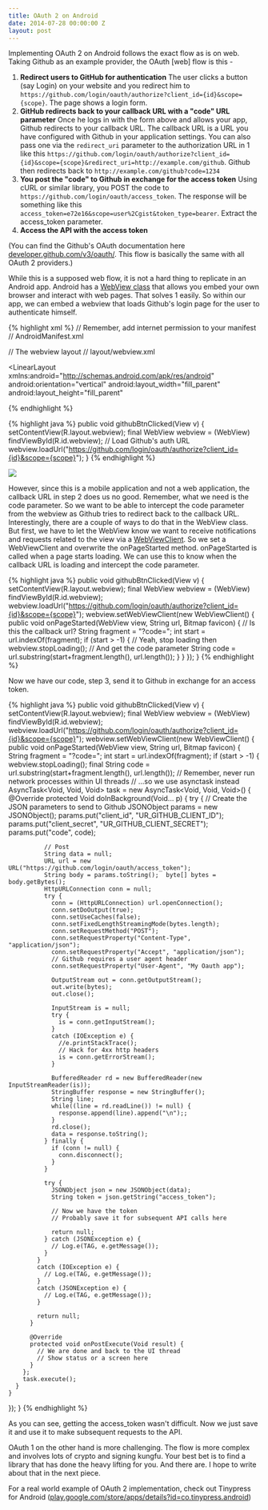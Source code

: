 ```yaml
---
title: OAuth 2 on Android
date: 2014-07-28 00:00:00 Z
layout: post
---
```


Implementing OAuth 2 on Android follows the exact flow as is on web. Taking Github as an example provider, the OAuth [web] flow is this -

1. **Redirect users to GitHub for authentication**
The user clicks a button (say Login) on your website and you redirect him to ```https://github.com/login/oauth/authorize?client_id={id}&scope={scope}```. The page shows a login form.
2. **GitHub redirects back to your callback URL with a "code" URL parameter**
Once he logs in with the form above and allows your app, Github redirects to your callback URL. The callback URL is a URL you have configured with Github in your application settings. You can also pass one via the ```redirect_uri``` parameter to the authorization URL in 1 like this ```https://github.com/login/oauth/authorize?client_id={id}&scope={scope}&redirect_uri=http://example.com/github```. Github then redirects back to ```http://example.com/github?code=1234```
3. **You post the "code" to Github in exchange for the access token**
Using cURL or similar library, you POST the code to ```https://github.com/login/oauth/access_token```. The response will be something like this ```access_token=e72e16&scope=user%2Cgist&token_type=bearer```. Extract the access_token parameter.
4. **Access the API with the access token**

(You can find the Github's OAuth documentation here [developer.github.com/v3/oauth/](https://developer.github.com/v3/oauth/). This flow is basically the same with all OAuth 2 providers.)

While this is a supposed web flow, it is not a hard thing to replicate in an Android app. Android has a [WebView class](http://developer.android.com/reference/android/webkit/WebView.html) that allows you embed your own browser and interact with web pages. That solves 1 easily. So within our app, we can embed a webview that loads Github's login page for the user to authenticate himself.

{% highlight xml %}
// Remember, add internet permission to your manifest
// AndroidManifest.xml
<uses-permission android:name="android.permission.INTERNET" />

// The webview layout
// layout/webview.xml
<?xml version="1.0" encoding="utf-8"?>
<LinearLayout
  xmlns:android="http://schemas.android.com/apk/res/android"
  android:orientation="vertical"
  android:layout_width="fill_parent"
  android:layout_height="fill_parent"
  >
  <WebView
    android:id="@+id/webview"
    android:layout_width="fill_parent"
    android:layout_height="fill_parent"
    />
</LinearLayout>
{% endhighlight %}

{% highlight java %}
public void githubBtnClicked(View v) {
  setContentView(R.layout.webview);
  final WebView webview = (WebView) findViewById(R.id.webview);
  // Load Github's auth URL
  webview.loadUrl("https://github.com/login/oauth/authorize?client_id={id}&scope={scope}");
}
{% endhighlight %}

![](http://i.imgur.com/7p0pGNx.png)

However, since this is a mobile application and not a web application, the callback URL in step 2 does us no good. Remember, what we need is the code parameter. So we want to be able to intercept the code parameter from the webview as Github tries to redirect back to the callback URL. Interestingly, there are a couple of ways to do that in the WebView class. But first, we have to let the WebView know we want to receive notifications and requests related to the view via a [WebViewClient](http://developer.android.com/reference/android/webkit/WebViewClient.html). So we set a WebViewClient and overwrite the onPageStarted method. onPageStarted is called when a page starts loading. We can use this to know when the callback URL is loading and intercept the code parameter.

{% highlight java %}
public void githubBtnClicked(View v) {
  setContentView(R.layout.webview);
  final WebView webview = (WebView) findViewById(R.id.webview);
  webview.loadUrl("https://github.com/login/oauth/authorize?client_id={id}&scope={scope}");
  webview.setWebViewClient(new WebViewClient() {
    public void onPageStarted(WebView view, String url, Bitmap favicon) {
      // Is this the callback url?
      String fragment = "?code=";
      int start = url.indexOf(fragment);
      if (start > -1) {
        // Yeah, stop loading then
        webview.stopLoading();
        // And get the code parameter
        String code = url.substring(start+fragment.length(), url.length());
      }
    }
  });
}
{% endhighlight %}

Now we have our code, step 3, send it to Github in exchange for an access token.

{% highlight java %}
public void githubBtnClicked(View v) {
  setContentView(R.layout.webview);
  final WebView webview = (WebView) findViewById(R.id.webview);
  webview.loadUrl("https://github.com/login/oauth/authorize?client_id={id}&scope={scope}");
  webview.setWebViewClient(new WebViewClient() {
    public void onPageStarted(WebView view, String url, Bitmap favicon) {
      String fragment = "?code=";
      int start = url.indexOf(fragment);
      if (start > -1) {
        webview.stopLoading();
        final String code = url.substring(start+fragment.length(), url.length());
        // Remember, never run network processes within UI threads
        // ...so we use asynctask instead
        AsyncTask<Void, Void, Void> task = new AsyncTask<Void, Void, Void>() {
          @Override
          protected Void doInBackground(Void... p) {
            try {
              // Create the JSON parameters to send to Github
              JSONObject params = new JSONObject();
              params.put("client_id", "UR_GITHUB_CLIENT_ID");
              params.put("client_secret", "UR_GITHUB_CLIENT_SECRET");
              params.put("code", code);

              // Post
              String data = null;
              URL url = new URL("https://github.com/login/oauth/access_token");
              String body = params.toString();  byte[] bytes = body.getBytes();
              HttpURLConnection conn = null;
              try {
                conn = (HttpURLConnection) url.openConnection();
                conn.setDoOutput(true);
                conn.setUseCaches(false);
                conn.setFixedLengthStreamingMode(bytes.length);
                conn.setRequestMethod("POST");
                conn.setRequestProperty("Content-Type", "application/json");
                conn.setRequestProperty("Accept", "application/json");
                // Github requires a user agent header
                conn.setRequestProperty("User-Agent", "My Oauth app");

                OutputStream out = conn.getOutputStream();
                out.write(bytes);
                out.close();

                InputStream is = null;
                try {
                  is = conn.getInputStream();
                }
                catch (IOException e) {
                  //e.printStackTrace();
                  // Hack for 4xx http headers
                  is = conn.getErrorStream();
                }

                BufferedReader rd = new BufferedReader(new InputStreamReader(is));
                StringBuffer response = new StringBuffer();
                String line;
                while((line = rd.readLine()) != null) {
                  response.append(line).append("\n");;
                }
                rd.close();
                data = response.toString();
              } finally {
                if (conn != null) {
                  conn.disconnect();
                }
              }

              try {
                JSONObject json = new JSONObject(data);
                String token = json.getString("access_token");

                // Now we have the token
                // Probably save it for subsequent API calls here

                return null;
              } catch (JSONException e) {
                // Log.e(TAG, e.getMessage());
              }
            }
            catch (IOException e) {
              // Log.e(TAG, e.getMessage());
            }
            catch (JSONException e) {
              // Log.e(TAG, e.getMessage());
            }

            return null;
          }

          @Override
          protected void onPostExecute(Void result) {
            // We are done and back to the UI thread
            // Show status or a screen here
          }
        };
        task.execute();
      }
    }
  });
}
{% endhighlight %}

As you can see, getting the access_token wasn't difficult. Now we just save it and use it to make subsequent requests to the API.

OAuth 1 on the other hand is more challenging. The flow is more complex and involves lots of crypto and signing kungfu. Your best bet is to find a library that has done the heavy lifting for you. And there are. I hope to write about that in the next piece.

For a real world example of OAuth 2 implementation, check out Tinypress for Android ([play.google.com/store/apps/details?id=co.tinypress.android](https://play.google.com/store/apps/details?id=co.tinypress.android))